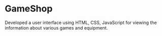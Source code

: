 # GameShop
Developed a user interface using HTML, CSS, JavaScript for viewing the information about various games and equipment.
